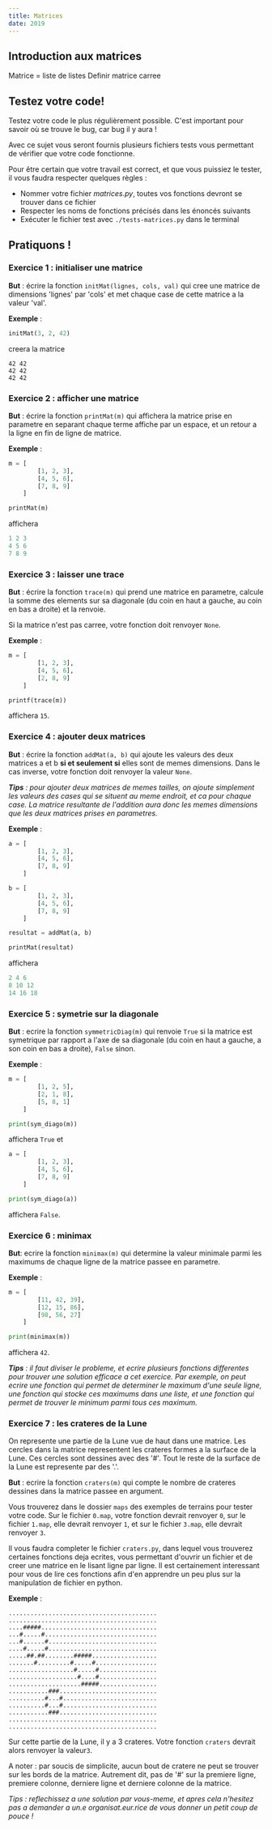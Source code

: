 ```yaml
---
title: Matrices
date: 2019
---
```


## Introduction aux matrices

Matrice = liste de listes
Definir matrice carree

## Testez votre code!

Testez votre code le plus régulièrement possible. C'est important pour savoir où
se trouve le bug, car bug il y aura !

Avec ce sujet vous seront fournis plusieurs fichiers tests vous permettant de
vérifier que votre code fonctionne.

Pour être certain que votre travail est correct, et que vous puissiez le tester,
il vous faudra respecter quelques règles :

- Nommer votre fichier *matrices.py*, toutes vos fonctions devront se trouver
  dans ce fichier
- Respecter les noms de fonctions précisés dans les énoncés suivants
- Exécuter le fichier test avec `./tests-matrices.py` dans le terminal


## Pratiquons !


### Exercice 1 : initialiser une matrice

**But** : écrire la fonction `initMat(lignes, cols, val)` qui cree une matrice de
dimensions 'lignes' par 'cols' et met chaque case de cette matrice a la valeur
'val'.

**Exemple** :

```python
initMat(3, 2, 42)
```

creera la matrice

```
42 42
42 42
42 42
```


### Exercice 2 : afficher une matrice

**But** : écrire la fonction `printMat(m)` qui affichera la matrice prise en
parametre en separant chaque terme affiche par un espace, et un retour a la
ligne en fin de ligne de matrice.

**Exemple** :

```python
m = [
        [1, 2, 3],
        [4, 5, 6],
        [7, 8, 9]
    ]

printMat(m)
```

affichera

```python
1 2 3
4 5 6
7 8 9
```


### Exercice 3 : laisser une trace

**But** : écrire la fonction `trace(m)` qui prend une matrice en parametre,
calcule la somme des elements sur sa diagonale (du coin en haut a gauche, au
coin en bas a droite) et la renvoie.

Si la matrice n'est pas carree, votre fonction doit renvoyer `None`.

**Exemple** :

```python
m = [
        [1, 2, 3],
        [4, 5, 6],
        [2, 8, 9]
    ]

printf(trace(m))
```

affichera `15`.


### Exercice 4 : ajouter deux matrices

**But** : écrire la fonction `addMat(a, b)` qui ajoute les valeurs des deux
matrices a et b **si et seulement si** elles sont de memes dimensions.
Dans le cas inverse, votre fonction doit renvoyer la valeur `None`.

*__Tips__ : pour ajouter deux matrices de memes tailles, on ajoute simplement les
valeurs des cases qui se situent au meme endroit, et ca pour chaque case.
La matrice resultante de l'addition aura donc les memes dimensions que les deux
matrices prises en parametres.*

**Exemple** :

```python
a = [
        [1, 2, 3],
        [4, 5, 6],
        [7, 8, 9]
    ]

b = [
        [1, 2, 3],
        [4, 5, 6],
        [7, 8, 9]
    ]

resultat = addMat(a, b)

printMat(resultat)
```

affichera

```python
2 4 6
8 10 12
14 16 18
```


### Exercice 5 : symetrie sur la diagonale

**But** : ecrire la fonction `symmetricDiag(m)` qui renvoie `True` si la matrice
est symetrique par rapport a l'axe de sa diagonale (du coin en haut a gauche, a
son coin en bas a droite), `False` sinon.

**Exemple** :

```python
m = [
        [1, 2, 5],
        [2, 1, 8],
        [5, 8, 1]
    ]

print(sym_diago(m))
```

affichera `True` et

```python
a = [
        [1, 2, 3],
        [4, 5, 6],
        [7, 8, 9]
    ]

print(sym_diago(a))
```

affichera `False`.


### Exercice 6 : minimax

**But**: ecrire la fonction `minimax(m)` qui determine la valeur minimale parmi
les maximums de chaque ligne de la matrice passee en parametre.

**Exemple** :

```python
m = [
        [11, 42, 39],
        [12, 15, 86],
        [98, 56, 27]
    ]

print(minimax(m))
```

affichera `42`.

*__Tips__ : il faut diviser le probleme, et ecrire plusieurs fonctions
differentes pour trouver une solution efficace a cet exercice. Par exemple, on
peut ecrire une fonction qui permet de determiner le maximum d'une seule ligne,
une fonction qui stocke ces maximums dans une liste, et une fonction qui permet
de trouver le minimum parmi tous ces maximum.*


### Exercice 7 : les crateres de la Lune

On represente une partie de la Lune vue de haut dans une matrice.
Les cercles dans la matrice representent les crateres formes a la surface de la
Lune. Ces cercles sont dessines avec des '#'.
Tout le reste de la surface de la Lune est represente par des '.'.


**But** : ecrire la fonction `craters(m)` qui compte le nombre de crateres
dessines dans la matrice passee en argument.

Vous trouverez dans le dossier `maps` des exemples de terrains pour tester
votre code. Sur le fichier `0.map`, votre fonction devrait renvoyer `0`, sur le
fichier `1.map`, elle devrait renvoyer `1`, et sur le fichier `3.map`, elle
devrait renvoyer `3`.

Il vous faudra completer le fichier `craters.py`, dans lequel vous trouverez
certaines fonctions deja ecrites, vous permettant d'ouvrir un fichier et de
creer une matrice en le lisant ligne par ligne. Il est certainement interessant
pour vous de lire ces fonctions afin d'en apprendre un peu plus sur la
manipulation de fichier en python.

**Exemple** :

```
.........................................
.........................................
....#####................................
...#.....#...............................
...#......#..............................
....#.....#..............................
.....##.##........#####..................
.......#.........#.....#.................
..................#.....#................
...................#....#................
....................#####................
...........###...........................
..........#...#..........................
..........#...#..........................
...........###...........................
.........................................
.........................................
```

Sur cette partie de la Lune, il y a 3 crateres. Votre fonction `craters` devrait
alors renvoyer la valeur`3`.

A noter : par soucis de simplicite, aucun bout de cratere ne peut se trouver
sur les bords de la matrice. Autrement dit, pas de '#' sur la premiere ligne,
premiere colonne, derniere ligne et derniere colonne de la matrice.

*_Tips_ : reflechissez a une solution par vous-meme, et apres cela n'hesitez pas
a demander a un.e organisat.eur.rice de vous donner un petit coup de pouce !*
